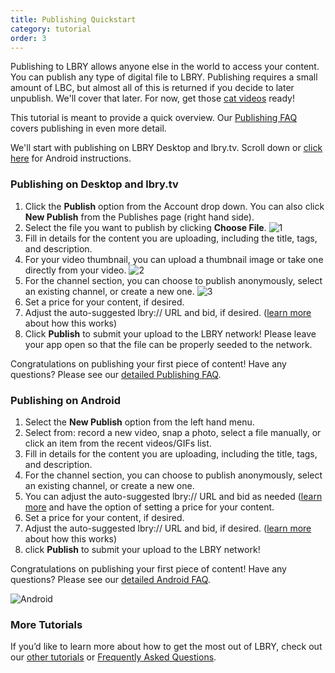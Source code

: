 ```yaml
---
title: Publishing Quickstart
category: tutorial
order: 3
---
```


Publishing to LBRY allows anyone else in the world to access your content. You can publish any type of digital file to LBRY. Publishing requires a small amount of LBC, but almost all of this is returned if you decide to later unpublish. We'll cover that later. For now, get those [cat videos](https://beta.lbry.tv/cats:cb) ready! 

This tutorial is meant to provide a quick overview. Our [Publishing FAQ](/faq/how-to-publish) covers publishing in even more detail.

We'll start with publishing on LBRY Desktop and lbry.tv. Scroll down or [click here](#android) for Android instructions. 

### Publishing on Desktop and lbry.tv
1. Click the **Publish** option from the Account drop down. You can also click **New Publish** from the Publishes page (right hand side). 
1. Select the file you want to publish by clicking **Choose File**. ![1](https://spee.ch/a/publish-1.png)
1. Fill in details for the content you are uploading, including the title, tags, and description. 
1. For your video thumbnail, you can upload a thumbnail image or take one directly from your video. ![2](https://spee.ch/7/publish-2.png)
1. For the channel section, you can choose to publish anonymously, select an existing channel, or create a new one.
![3](https://spee.ch/3/publish-3.png)
1. Set a price for your content, if desired.
1. Adjust the auto-suggested lbry:// URL and bid, if desired. ([learn more](/faq/naming) about how this works)
1. Click **Publish** to submit your upload to the LBRY network! Please leave your app open so that the file can be properly seeded to the network. 

Congratulations on publishing your first piece of content! Have any questions? Please see our [detailed Publishing FAQ](/faq/how-to-publish).

### Publishing on Android
1. Select the **New Publish** option from the left hand menu. 
1. Select from: record a new video, snap a photo, select a file manually, or click an item from the recent videos/GIFs list. 
1. Fill in details for the content you are uploading, including the title, tags, and description.  
1. For the channel section, you can choose to publish anonymously, select an existing channel, or create a new one.
1. You can adjust the auto-suggested lbry:// URL and bid as needed ([learn more](/faq/naming) and have the option of setting a price for your content.
1. Set a price for your content, if desired.
1. Adjust the auto-suggested lbry:// URL and bid, if desired. ([learn more](/faq/naming) about how this works)
1. click **Publish** to submit your upload to the LBRY network! 
 
Congratulations on publishing your first piece of content! Have any questions? Please see our [detailed Android FAQ](/faq/android-basics).

![Android](https://spee.ch/9/android-publish-1.png)

### More Tutorials

If you’d like to learn more about how to get the most out of LBRY, check out our [other tutorials](https://lbry.com/faq?category=tutorial) or [Frequently Asked Questions](https://lbry.com/faq).
